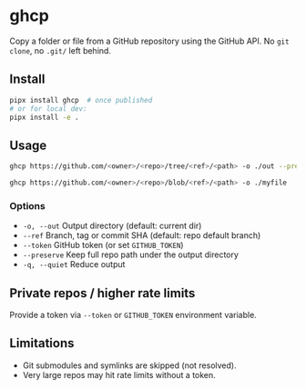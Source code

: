 # ghcp

Copy a folder or file from a GitHub repository using the GitHub API. No `git clone`, no `.git/` left behind.

## Install

```bash
pipx install ghcp  # once published
# or for local dev:  
pipx install -e .
```

## Usage

```bash
ghcp https://github.com/<owner>/<repo>/tree/<ref>/<path> -o ./out --preserve

ghcp https://github.com/<owner>/<repo>/blob/<ref>/<path> -o ./myfile
```

### Options

* `-o, --out`   Output directory (default: current dir)
* `--ref`       Branch, tag or commit SHA (default: repo default branch)
* `--token`     GitHub token (or set `GITHUB_TOKEN`)
* `--preserve`  Keep full repo path under the output directory
* `-q, --quiet` Reduce output

## Private repos / higher rate limits

Provide a token via `--token` or `GITHUB_TOKEN` environment variable.

## Limitations

* Git submodules and symlinks are skipped (not resolved).
* Very large repos may hit rate limits without a token.
